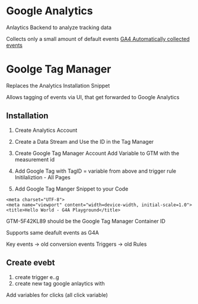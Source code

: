 # Google Analytics

Anlaytics Backend to analyze tracking data

Collects only a small amount of default events
[GA4 Automatically collected events](
https://support.google.com/analytics/answer/9234069?hl=en)

# Goolge Tag Manager

Replaces the Analytics Installation Snippet

Allows tagging of events via UI, that get forwarded to Google Analytics

## Installation

1. Create Analytics Account
2. Create a Data Stream and Use the ID in the Tag Manager

1. Create Google Tag Manager Account
   Add Variable to GTM with the measurement id
2. Add Google Tag with TagID = variable from above and trigger rule Initilaliztion - All Pages
3. Add Google Tag Manger Snippet to your Code

<head>
    <!-- Google Tag Manager -->
    <script type="text/javascript" async="" src="https://www.googletagmanager.com/gtag/js?id=G-144Z8RLZPV&amp;cx=c&amp;gtm=4e58p1"></script><script async="" src="https://www.googletagmanager.com/gtm.js?id=GTM-5F42KL89"></script><script>(function(w,d,s,l,i){w[l]=w[l]||[];w[l].push({'gtm.start':
    new Date().getTime(),event:'gtm.js'});var f=d.getElementsByTagName(s)[0],
    j=d.createElement(s),dl=l!='dataLayer'?'&l='+l:'';j.async=true;j.src=
    'https://www.googletagmanager.com/gtm.js?id='+i+dl;f.parentNode.insertBefore(j,f);
    })(window,document,'script','dataLayer','GTM-5F42KL89');</script>
    <!-- End Google Tag Manager -->
    
    <meta charset="UTF-8">
    <meta name="viewport" content="width=device-width, initial-scale=1.0">
    <title>Hello World - G4A Playground</title>
</head>

GTM-5F42KL89 should be the Google Tag Manager Container ID

Supports same deafult events as G4A


Key events -> old conversion events
Triggers -> old Rules


## Create evebt

1. create trigger e..g  
2. create new tag google anlaytics with

Add variables for clicks (all click variable)

